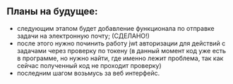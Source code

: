 ## Планы на будущее:

- следующим этапом будет добавление функционала по отправке задачи на электронную почту; (СДЕЛАНО!)
- после этого нужно починить работу jwt авторизации для действий с задачами через проверку по токену (в данный момент код уже есть в программе, но нужно найти, где именно лежит проблема, так как сейчас полученный код не проходит проверку)
- последним шагом возьмусь за веб интерфейс.

